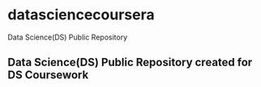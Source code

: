 # datasciencecoursera
Data Science(DS) Public Repository
## Data Science(DS) Public Repository created for DS Coursework

